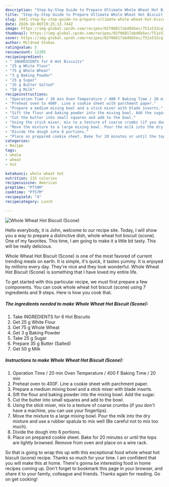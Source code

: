 ```yaml
---
description: "Step-by-Step Guide to Prepare Ultimate Whole Wheat Hot Biscuit (Scone)"
title: "Step-by-Step Guide to Prepare Ultimate Whole Wheat Hot Biscuit (Scone)"
slug: 1441-step-by-step-guide-to-prepare-ultimate-whole-wheat-hot-biscuit-scone
date: 2020-10-06T19:25:13.744Z
image: https://img-global.cpcdn.com/recipes/02f06817abd6b5ec/751x532cq70/whole-wheat-hot-biscuit-scone-recipe-main-photo.jpg
thumbnail: https://img-global.cpcdn.com/recipes/02f06817abd6b5ec/751x532cq70/whole-wheat-hot-biscuit-scone-recipe-main-photo.jpg
cover: https://img-global.cpcdn.com/recipes/02f06817abd6b5ec/751x532cq70/whole-wheat-hot-biscuit-scone-recipe-main-photo.jpg
author: Mildred Stokes
ratingvalue: 5
reviewcount: 12205
recipeingredient:
- " INGREDIENTS for 6 Hot Biscuits"
- "25 g White Flour"
- "75 g Whole Wheat"
- "3 g Baking Powder"
- "25 g Sugar"
- "35 g Butter Salted"
- "50 g Milk"
recipeinstructions:
- "Operation Time / 20 min Oven Temperature / 400 F Baking Time / 20 min"
- "Preheat oven to 400F. Line a cookie sheet with parchment paper."
- "Prepare a medium mixing bowl and a stick mixer with blade inserts."
- "Sift the flour and baking powder into the mixing bowl. Add the sugar."
- "Cut the butter into small squares and add to the bowl."
- "Using the stick mixer, mix to a texture of coarse crumbs (if you don&#39;t have a machine, you can use your fingertips)."
- "Move the mixture to a large mixing bowl. Pour the milk into the dry mixture and use a rubber spatula to mix well (Be careful not to mix too much)."
- "Divide the dough into 6 portions."
- "Place on prepared cookie sheet. Bake for 20 minutes or until the tops are lightly browned. Remove from oven and place on a wire rack."
categories:
- Recipe
tags:
- whole
- wheat
- hot

katakunci: whole wheat hot 
nutrition: 215 calories
recipecuisine: American
preptime: "PT39M"
cooktime: "PT57M"
recipeyield: "4"
recipecategory: Lunch

---
```



![Whole Wheat Hot Biscuit (Scone)](https://img-global.cpcdn.com/recipes/02f06817abd6b5ec/751x532cq70/whole-wheat-hot-biscuit-scone-recipe-main-photo.jpg)

Hello everybody, it is John, welcome to our recipe site. Today, I will show you a way to prepare a distinctive dish, whole wheat hot biscuit (scone). One of my favorites. This time, I am going to make it a little bit tasty. This will be really delicious.

Whole Wheat Hot Biscuit (Scone) is one of the most favored of current trending meals on earth. It is simple, it's quick, it tastes yummy. It is enjoyed by millions every day. They're nice and they look wonderful. Whole Wheat Hot Biscuit (Scone) is something that I have loved my entire life.




To get started with this particular recipe, we must first prepare a few components. You can cook whole wheat hot biscuit (scone) using 7 ingredients and 9 steps. Here is how you cook that.

<!--inarticleads1-->

##### The ingredients needed to make Whole Wheat Hot Biscuit (Scone):

1. Take  INGREDIENTS for 6 Hot Biscuits
1. Get 25 g White Flour
1. Get 75 g Whole Wheat
1. Get 3 g Baking Powder
1. Take 25 g Sugar
1. Prepare 35 g Butter (Salted)
1. Get 50 g Milk




<!--inarticleads2-->

##### Instructions to make Whole Wheat Hot Biscuit (Scone):

1. Operation Time / 20 min Oven Temperature / 400 F Baking Time / 20 min
1. Preheat oven to 400F. Line a cookie sheet with parchment paper.
1. Prepare a medium mixing bowl and a stick mixer with blade inserts.
1. Sift the flour and baking powder into the mixing bowl. Add the sugar.
1. Cut the butter into small squares and add to the bowl.
1. Using the stick mixer, mix to a texture of coarse crumbs (if you don&#39;t have a machine, you can use your fingertips).
1. Move the mixture to a large mixing bowl. Pour the milk into the dry mixture and use a rubber spatula to mix well (Be careful not to mix too much).
1. Divide the dough into 6 portions.
1. Place on prepared cookie sheet. Bake for 20 minutes or until the tops are lightly browned. Remove from oven and place on a wire rack.




So that is going to wrap this up with this exceptional food whole wheat hot biscuit (scone) recipe. Thanks so much for your time. I am confident that you will make this at home. There's gonna be interesting food in home recipes coming up. Don't forget to bookmark this page in your browser, and share it to your family, colleague and friends. Thanks again for reading. Go on get cooking!
